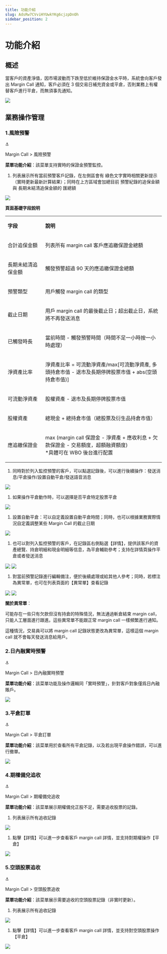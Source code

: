 ```yaml
---
title: 功能介紹
slug: AdsRw7CVviHYUwkYKg6cjzpDnOh
sidebar_position: 2
---
```



# 功能介紹

## 概述

當客戶的資產淨值，因市場波動而下跌至低於維持保證金水平時，系統會向客戶發出 Margin Call 通知，客戶必須在 3 個交易日補充資金或平倉，否則業務上有權替客戶進行平倉，而無須事先通知。

<img src="/assets/ICCBwebZUhAJ0sb2lL8c02qbnxg.png" src-width="772" src-height="191"/>

## 業務操作管理

### 1.風險預警

<div class="callout callout-bg-6 callout-border-6">
<div class='callout-emoji'>⚓</div>
<p>Margin Call  &gt; 風險預警</p>
</div>

<b>菜單功能介紹</b>：該菜單支持實時的保證金預警監控。

1. 列表展示所有當前預警客戶記錄，在左側區會有 綠色文字實時相關更新提示（實時更新最新計算結果）；同時在上方區域會加總目前 預警紀錄的追保金額與 長期未結清追保金額的 匯總額

<img src="/assets/QUFkbpWP1oc3awxAQ1ZcF23mnNg.png" src-width="2418" src-height="1148" align="center"/>

<b>頁面基礎字段說明</b>

<table>
<colgroup>
<col width="160"/>
<col width="511"/>
</colgroup>
<tbody>
<tr><td><p><b>字段</b></p></td><td><p><b>說明</b></p></td></tr>
<tr><td><p>合計追保金額</p></td><td><p>列表所有 margin call 客戶應追繳保證金總額</p></td></tr>
<tr><td><p>長期未結清追保金額</p></td><td><p>觸發預警超過 90 天的應追繳保證金總額</p></td></tr>
<tr><td><p>預警類型</p></td><td><p>用戶觸發 margin call 的類型</p></td></tr>
<tr><td><p>截止日期</p></td><td><p>用戶 margin call 的最後截止日；超出截止日，系統將不再發送消息</p></td></tr>
<tr><td><p>已觸發時長</p></td><td><p>當前時間 - 觸發預警時間（時間不足一小時按一小時處理）</p></td></tr>
<tr><td><p>淨資產比率</p></td><td><p>淨資產比率 = 可流動淨資產/max[可流動淨資產, 多頭持倉市值 - 退市及長期停牌股票市值 + abs(空頭持倉市值)]</p></td></tr>
<tr><td><p>可流動淨資產</p></td><td><p>股權資產 - 退市及長期停牌股票市值</p></td></tr>
<tr><td><p>股權資產</p></td><td><p>總現金 + 總持倉市值（總股票及衍生品持倉市值）</p></td></tr>
<tr><td><p>應追繳保證金</p></td><td><p>max (margin call 保證金 - 淨資產 + 應收利息 + 欠款保證金 - 交易額度，超額融資額度)<br/>*具體可在 WBO 後台進行配置</p></td></tr>
</tbody>
</table>

1. 同時對於列入監控預警的客戶，可以點選記錄後，可以進行後續操作：發送消息/平倉操作/設置自動平倉/發送語音消息

<img src="/assets/NraZb3PZ4oa5vYxwoVhcI1Pmn3b.png" src-width="2524" src-height="914" align="center"/>

1. 如果操作平倉動作時，可以選擇是否平倉特定股票平倉

<img src="/assets/GxAdbTRVeoj0s7x5WLZcyMN3nQd.png" src-width="2506" src-height="908" align="center"/>

1. 設置自動平倉：可以自定義設置自動平倉時間；同時，也可以根據業務實際情況自定義調整某些 Margin Call 的截止日期

<img src="/assets/DYkubCr47oCzomxvgXYcvZx2nsb.png" src-width="2472" src-height="888" align="center"/>

1. 也可以對列入監控預警的客戶，在記錄區右側點選【詳情】，提供該客戶的資產總覽、持倉明細和現金明細等信息，為平倉輔助參考；支持在詳情頁操作平倉或者發送消息

<img src="/assets/JSzVbuiAfoTiR4xxDhscWsb3nPX.png" src-width="3546" src-height="384" align="center"/>

<img src="/assets/GCoTbVw0qoYB2vxKFMGcN35HnVh.png" src-width="3616" src-height="1782" align="center"/>

1. 對當前預警記錄進行編輯備注，便於後續處理或給其他人參考​；同時，若標注為異常單，也可在列表頁面的【異常單】查看記錄

<img src="/assets/D6PXbM2oWo38DJxTpescHP0GnWe.png" src-width="3540" src-height="1096" align="center"/>

<img src="/assets/M0GlbbDSsouXLJxDEFmcpVTjnDb.png" src-width="3614" src-height="596" align="center"/>

<b>關於異常單</b>：

可能存在一些只有欠款但沒有持倉的特殊情況，無法通過斬倉結束 margin call，只能人工層面進行跟進。這些異常單不能跟正常 margin call 一樣頻繁進行通知。

這種情況，交易員可以將 margin call 記錄狀態更改為異常單，這樣這個 margin call 就不會每天發送消息給用戶。

### 2.日內融實時預警

<div class="callout callout-bg-6 callout-border-6">
<div class='callout-emoji'>⚓</div>
<p>Margin Call  &gt; 日內融實時預警</p>
</div>

<b>菜單功能介紹</b>：該菜單功能及操作邏輯同「實時預警」，針對客戶對象僅爲日內融賬戶。

<img src="/assets/BkcPbCHSgo1b3AxqDIucIlUQnid.png" src-width="3854" src-height="1979" align="center"/>

### 3.平倉訂單

<div class="callout callout-bg-6 callout-border-6">
<div class='callout-emoji'>⚓</div>
<p>Margin Call  &gt; 平倉訂單</p>
</div>

<b>菜單功能介紹</b>：該菜單用於查看所有平倉記錄，以及若出現平倉操作錯誤，可以進行撤單。

<img src="/assets/Hb0jbhUqAoA645x8YXZcM8hjnNf.png" src-width="3734" src-height="1464" align="center"/>

### 4.期權備兌追收

<div class="callout callout-bg-6 callout-border-6">
<div class='callout-emoji'>⚓</div>
<p>Margin Call  &gt; 期權備兌追收</p>
</div>

<b>菜單功能介紹</b>：該菜單展示期權備兌正股不足，需要追收股票的記錄。

1. 列表展示所有追收記錄

<img src="/assets/Z8H0bFPWAohYpcxYYaYclgTMnAh.png" src-width="3828" src-height="1450" align="center"/>

1. 點擊【詳情】可以進一步查看客戶 margin call 詳情，並支持對期權操作【平倉】

<img src="/assets/TVUfbSzFnotCFXxCe03cHjECn0e.png" src-width="3610" src-height="1792" align="center"/>

### 5.空頭股票追收

<div class="callout callout-bg-6 callout-border-6">
<div class='callout-emoji'>⚓</div>
<p>Margin Call  &gt; 空頭股票追收</p>
</div>

<b>菜單功能介紹</b>：該菜單展示需要追收的空頭股票記錄（非實时更新）。

1. 列表展示所有追收記錄

<img src="/assets/CzoUb7D2yovYt9xNv7ic2il3nSe.png" src-width="3828" src-height="1970" align="center"/>

1. 點擊【詳情】可以進一步查看客戶 margin call 詳情，並支持對空頭股票操作【平倉】

<img src="/assets/L3aHbEacuottNgxH94scwYBfnSe.png" src-width="3278" src-height="1798" align="center"/>

